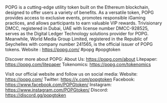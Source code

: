 POPG is a cutting-edge utility token built on the Ethereum blockchain, designed to offer users a variety of benefits. As a versatile token, POPG provides access to exclusive events, promotes responsible iGaming practices, and allows participants to earn valuable VIP rewards.
Trivisionary DMCC, registered in Dubai, UAE with license number DMCC-928525, serves as the Digital Ledger Technology solutions provider for POPG. Meanwhile, World Media Group Limited, registered in the Republic of Seychelles with company number 241565, is the official issuer of POPG tokens.
Website : https://popg.com/
#popg #popgtoken

Discover more about POPG:
About Us: https://popg.com/about
Litepaper: https://popg.com/litepaper
Tokenomics: https://popg.com/tokenomics

Visit our official website and follow us on social media:
Website: https://popg.com/
Twitter: https://x.com/popgtoken
Facebook: https://www.facebook.com/POPGtoken/
Instagram: https://www.instagram.com/POPGtoken/
Discord: https://discord.gg/popgtoken